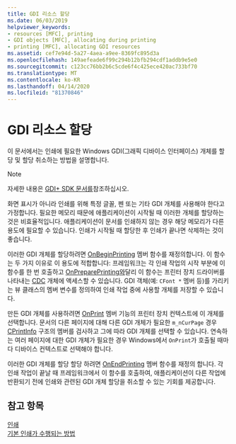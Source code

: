 ```yaml
---
title: GDI 리소스 할당
ms.date: 06/03/2019
helpviewer_keywords:
- resources [MFC], printing
- GDI objects [MFC], allocating during printing
- printing [MFC], allocating GDI resources
ms.assetid: cef7e94d-5a27-4aea-a9ee-8369fc895d3a
ms.openlocfilehash: 149aefeade6f99c294b12bfb294cdf1addb9e5e0
ms.sourcegitcommit: c123cc76bb2b6c5cde6f4c425ece420ac733bf70
ms.translationtype: MT
ms.contentlocale: ko-KR
ms.lasthandoff: 04/14/2020
ms.locfileid: "81370846"
---
```

# <a name="allocating-gdi-resources"></a>GDI 리소스 할당

이 문서에서는 인쇄에 필요한 Windows GDI(그래픽 디바이스 인터페이스) 개체를 할당 및 할당 취소하는 방법을 설명합니다.

> [!NOTE]
> 자세한 내용은 [GDI+ SDK 문서를](/windows/win32/gdiplus/-gdiplus-gdi-start)참조하십시오.

화면 표시가 아니라 인쇄를 위해 특정 글꼴, 펜 또는 기타 GDI 개체를 사용해야 한다고 가정합니다. 필요한 메모리 때문에 애플리케이션이 시작될 때 이러한 개체를 할당하는 것은 비효율적입니다. 애플리케이션이 문서를 인쇄하지 않는 경우 해당 메모리가 다른 용도에 필요할 수 있습니다. 인쇄가 시작될 때 할당한 후 인쇄가 끝나면 삭제하는 것이 좋습니다.

이러한 GDI 개체를 할당하려면 [OnBeginPrinting](../mfc/reference/cview-class.md#onbeginprinting) 멤버 함수를 재정의합니다. 이 함수는 두 가지 이유로 이 용도에 적합합니다: 프레임워크는 각 인쇄 작업의 시작 부분에 이 함수를 한 번 호출하고 [OnPreparePrinting와](../mfc/reference/cview-class.md#onprepareprinting)달리 이 함수는 프린터 장치 드라이버를 나타내는 [CDC](../mfc/reference/cdc-class.md) 개체에 액세스할 수 있습니다. GDI 객체(예: `CFont *` 멤버 등)를 가리키는 뷰 클래스의 멤버 변수를 정의하여 인쇄 작업 중에 사용할 개체를 저장할 수 있습니다.

만든 GDI 개체를 사용하려면 [OnPrint](../mfc/reference/cview-class.md#onprint) 멤버 기능의 프린터 장치 컨텍스트에 이 개체를 선택합니다. 문서의 다른 페이지에 대해 다른 GDI 개체가 필요한 `m_nCurPage` 경우 [CPrintInfo](../mfc/reference/cprintinfo-structure.md) 구조의 멤버를 검사하고 그에 따라 GDI 개체를 선택할 수 있습니다. 연속하는 여러 페이지에 대한 GDI 개체가 필요한 경우 Windows에서 `OnPrint`가 호출될 때마다 디바이스 컨텍스트로 선택해야 합니다.

이러한 GDI 개체를 할당 할당 하려면 [OnEndPrinting](../mfc/reference/cview-class.md#onendprinting) 멤버 함수를 재정의 합니다. 각 인쇄 작업이 끝날 때 프레임워크에서 이 함수를 호출하여, 애플리케이션이 다른 작업에 반환되기 전에 인쇄와 관련된 GDI 개체 할당을 취소할 수 있는 기회를 제공합니다.

## <a name="see-also"></a>참고 항목

[인쇄](../mfc/printing.md)<br/>
[기본 인쇄가 수행되는 방법](../mfc/how-default-printing-is-done.md)
